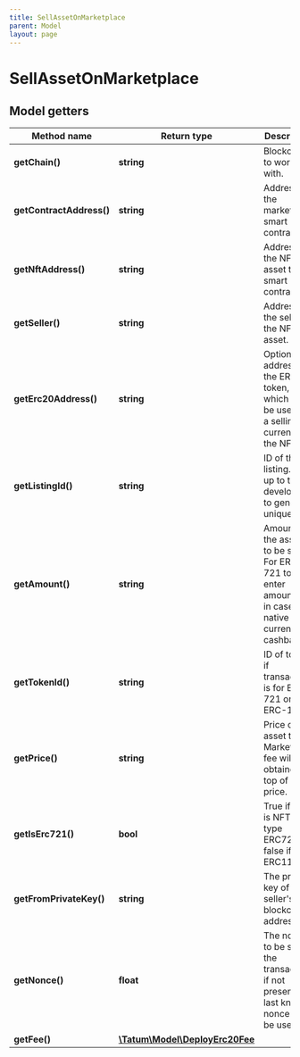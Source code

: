 ```yaml
---
title: SellAssetOnMarketplace
parent: Model
layout: page
---
```


# SellAssetOnMarketplace

## Model getters

Method name | Return type | Description | Notes
------------ | ------------- | ------------- | -------------
**getChain()** | **string** | Blockchain to work with. | ex.: `ETH`
**getContractAddress()** | **string** | Address of the marketplace smart contract. | ex.: `0x687422eEA2cB73B5d3e242bA5456b782919AFc85`
**getNftAddress()** | **string** | Address of the NFT asset to sell smart contract. | ex.: `0x687422eEA2cB73B5d3e242bA5456b782919AFc85`
**getSeller()** | **string** | Address of the seller of the NFT asset. | ex.: `0x687422eEA2cB73B5d3e242bA5456b782919AFc85`
**getErc20Address()** | **string** | Optional address of the ERC20 token, which will be used as a selling currency of the NFT. | ex.: `0x687422eEA2cB73B5d3e242bA5456b782919AFc85` [optional]
**getListingId()** | **string** | ID of the listing. It's up to the developer to generate unique ID | ex.: `null`
**getAmount()** | **string** | Amount of the assets to be sent. For ERC-721 tokens, enter amount only in case of native currency cashback. | ex.: `1` [optional]
**getTokenId()** | **string** | ID of token, if transaction is for ERC-721 or ERC-1155. | ex.: `100000`
**getPrice()** | **string** | Price of the asset to sell. Marketplace fee will be obtained on top of this price. | ex.: `100000`
**getIsErc721()** | **bool** | True if asset is NFT of type ERC721, false if ERC1155. | ex.: `true`
**getFromPrivateKey()** | **string** | The private key of the seller's blockchain address | ex.: `0x05e150c73f1920ec14caa1e0b6aa09940899678051a78542840c2668ce5080c2`
**getNonce()** | **float** | The nonce to be set to the transaction; if not present, the last known nonce will be used | ex.: `1` [optional]
**getFee()** | [**\Tatum\Model\DeployErc20Fee**](../DeployErc20Fee) |  | ex.: `null` [optional]

